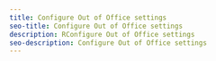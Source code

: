 ```yaml
---
title: Configure Out of Office settings
seo-title: Configure Out of Office settings
description: RConfigure Out of Office settings
seo-description: Configure Out of Office settings
---
```

